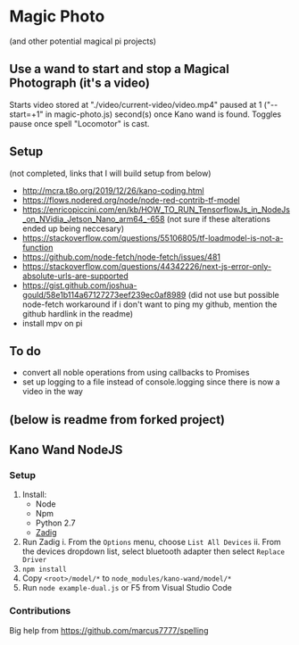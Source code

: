 # Magic Photo
(and other potential magical pi projects)

## Use a wand to start and stop a Magical Photograph (it's a video)

Starts video stored at "./video/current-video/video.mp4" paused at 1 ("--start=+1" in magic-photo.js) second(s) once Kano wand is found. Toggles pause once spell "Locomotor" is cast.

## Setup
(not completed, links that I will build setup from below)

- http://mcra.t8o.org/2019/12/26/kano-coding.html
- https://flows.nodered.org/node/node-red-contrib-tf-model
- https://enricopiccini.com/en/kb/HOW_TO_RUN_TensorflowJs_in_NodeJs_on_NVidia_Jetson_Nano_arm64_-658 (not sure if these alterations ended up being neccesary)
- https://stackoverflow.com/questions/55106805/tf-loadmodel-is-not-a-function
- https://github.com/node-fetch/node-fetch/issues/481
- https://stackoverflow.com/questions/44342226/next-js-error-only-absolute-urls-are-supported
- https://gist.github.com/joshua-gould/58e1b114a67127273eef239ec0af8989 (did not use but possible node-fetch workaround if i don't want to ping my github, mention the github hardlink in the readme)
- install mpv on pi

## To do

- convert all noble operations from using callbacks to Promises
- set up logging to a file instead of console.logging since there is now a video in the way

## (below is readme from forked project)

## Kano Wand NodeJS

### Setup
1. Install:
    - Node
    - Npm
    - Python 2.7
    - [Zadig](https://zadig.akeo.ie/)
2. Run Zadig 
   i. From the `Options` menu, choose `List All Devices`
  ii. From the devices dropdown list, select bluetooth adapter then select `Replace Driver`
3. `npm install`
4. Copy `<root>/model/*` to `node_modules/kano-wand/model/*`
5. Run `node example-dual.js` or F5 from Visual Studio Code
 

### Contributions

Big help from
https://github.com/marcus7777/spelling
